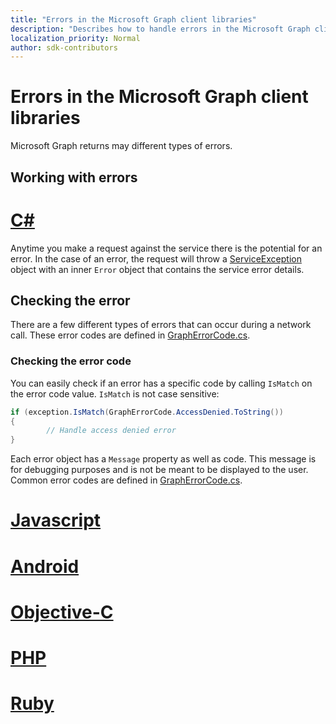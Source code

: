 ```yaml
---
title: "Errors in the Microsoft Graph client libraries"
description: "Describes how to handle errors in the Microsoft Graph client libraries."
localization_priority: Normal
author: sdk-contributors
---
```


# Errors in the Microsoft Graph client libraries

Microsoft Graph returns may different types of errors.

## Working with errors

# [C#](#tab/CS)

Anytime you make a request against the service there is the potential for an error. In the case of an error, the request will throw a [ServiceException](https://github.com/microsoftgraph/msgraph-sdk-dotnet-core/blob/dev/src/Microsoft.Graph.Core/Exceptions/ServiceException.cs) object with an inner `Error` object that contains the service error details.

## Checking the error

There are a few different types of errors that can occur during a network call. These error codes are defined in [GraphErrorCode.cs](https://github.com/microsoftgraph/msgraph-sdk-dotnet/blob/dev/src/Microsoft.Graph/Enums/GraphErrorCode.cs).

### Checking the error code
You can easily check if an error has a specific code by calling `IsMatch` on the error code value. `IsMatch` is not case sensitive:

```csharp
if (exception.IsMatch(GraphErrorCode.AccessDenied.ToString())
{
        // Handle access denied error
}
```

Each error object has a `Message` property as well as code. This message is for debugging purposes and is not be meant to be displayed to the user. Common error codes are defined in [GraphErrorCode.cs](https://github.com/microsoftgraph/msgraph-sdk-dotnet/blob/dev/src/Microsoft.Graph/Enums/GraphErrorCode.cs).

# [Javascript](#tab/Javascript)

<!-- TODO -->

# [Android](#tab/Android)

<!-- TODO -->

# [Objective-C](#tab/Objective-C)

<!-- TODO -->

# [PHP](#tab/PHP)

<!-- TODO -->

# [Ruby](#tab/Ruby)

<!-- TODO -->